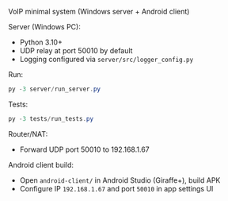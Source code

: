 VoIP minimal system (Windows server + Android client)

Server (Windows PC):
- Python 3.10+
- UDP relay at port 50010 by default
- Logging configured via `server/src/logger_config.py`

Run:
```powershell
py -3 server/run_server.py
```

Tests:
```powershell
py -3 tests/run_tests.py
```

Router/NAT:
- Forward UDP port 50010 to 192.168.1.67

Android client build:
- Open `android-client/` in Android Studio (Giraffe+), build APK
- Configure IP `192.168.1.67` and port `50010` in app settings UI


